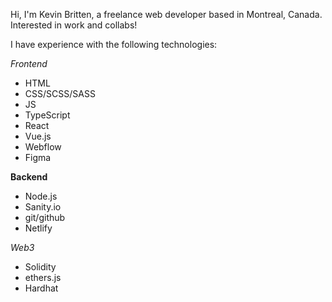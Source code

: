 Hi, I'm Kevin Britten, a freelance web developer based in Montreal, Canada. Interested in work and collabs!

I have experience with the following technologies:

*Frontend*

- HTML
- CSS/SCSS/SASS
- JS
- TypeScript
- React
- Vue.js
- Webflow
- Figma



**Backend**
- Node.js
- Sanity.io
- git/github
- Netlify

*Web3*
- Solidity
- ethers.js
- Hardhat




